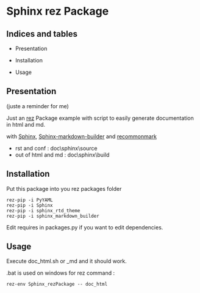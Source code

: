 # Sphinx rez Package

## Indices and tables


* Presentation


* Installation


* Usage

## Presentation

(juste a reminder for me)

Just an [rez](https://github.com/nerdvegas/rez) Package example with script to easily generate documentation in html and md.

with [Sphinx](https://github.com/sphinx-doc/sphinx), [Sphinx-markdown-builder](https://github.com/clayrisser/sphinx-markdown-builder) and [recommonmark](https://github.com/readthedocs/recommonmark)
- rst and conf : doc\sphinx\source 
- out of html and md : doc\sphinx\build


## Installation

Put this package into you rez packages folder

```
rez-pip -i PyYAML
rez-pip -i Sphinx
rez-pip -i sphinx_rtd_theme
rez-pip -i sphinx_markdown_builder
```

Edit requires in packages.py if you want to edit dependencies.

## Usage

Execute doc_html.sh or _md and it should work.

.bat is used on windows for rez command :

``` rez-env Sphinx_rezPackage -- doc_html ```

